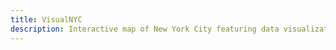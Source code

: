 ```yaml
---
title: VisualNYC
description: Interactive map of New York City featuring data visualizations of crime statistics based on NYC open data.
---
```

